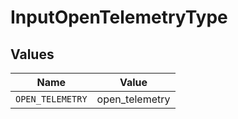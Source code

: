 # InputOpenTelemetryType


## Values

| Name             | Value            |
| ---------------- | ---------------- |
| `OPEN_TELEMETRY` | open_telemetry   |